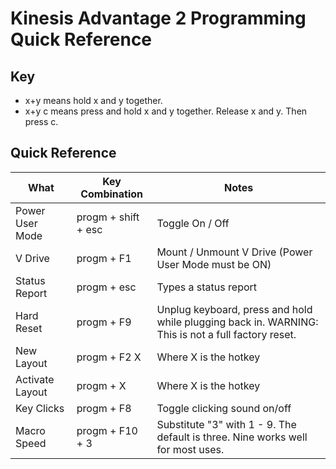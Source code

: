 # Kinesis Advantage 2 Programming Quick Reference

## Key
- x+y means hold x and y together. 
- x+y c means press and hold x and y together. Release x and y. Then press c.

## Quick Reference
| What            | Key Combination      | Notes
| -------------   | ------------------   | -------------
| Power User Mode | progm + shift + esc  | Toggle On / Off
| V Drive         | progm + F1           | Mount / Unmount V Drive (Power User Mode must be ON)
| Status Report   | progm + esc          | Types a status report
| Hard Reset      | progm + F9           | Unplug keyboard, press and hold while plugging back in. WARNING: This is not a full factory reset.
| New Layout      | progm + F2 X         | Where X is the hotkey
| Activate Layout | progm + X            | Where X is the hotkey
| Key Clicks      | progm + F8           | Toggle clicking sound on/off
| Macro Speed     | progm + F10 + 3      | Substitute "3" with 1 - 9. The default is three. Nine works well for most uses.
